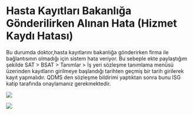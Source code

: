 # Hasta Kayıtları Bakanlığa Gönderilirken Alınan Hata (Hizmet Kaydı Hatası)

Bu durumda doktor,hasta kayıtlarını bakanlığa gönderirken firma ile bağlantısının olmadığı için sistem hata veriyor. Bu sebeple ekte paylaştığım şekilde SAT > BSAT > Tanımlar > İş yeri sözleşme tanımlama menüsü  üzerinden kayıtların girilmeye başlandığı tarihten geçmiş bir tarih girilerek kayıt yapmalıdır.
QDMS den sözleşme bildirimi yaptıktan sonra bunu ISG katip tarafında onaylamanız gerekmektedir. 



![](https://docsbimser.blob.core.windows.net/imagecontainer/Alınan%20Hata-43c6d03d-907e-4073-a675-8982f24921de.png)

![](https://docsbimser.blob.core.windows.net/imagecontainer/Sözleşme%20Tanımlama-d5d31482-2296-4dd6-93b1-515b8571bfe9.png)

